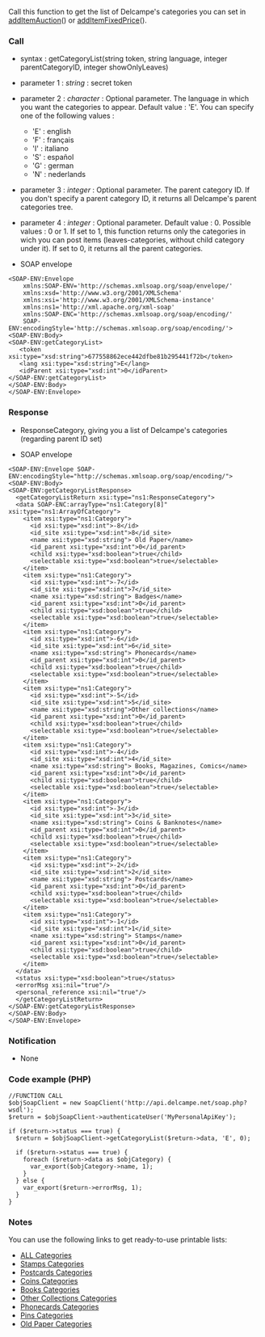 Call this function to get the list of Delcampe's categories you can set in [addItemAuction](addItemAuction.md)() or [addItemFixedPrice](addItemFixedPrice.md)().

### Call ###

  * syntax : getCategoryList(string token, string language, integer parentCategoryID, integer showOnlyLeaves)

  * parameter 1 : _string_ : secret token
  * parameter 2 : _character_ : Optional parameter. The language in which you want the categories to appear. Default value : 'E'. You can specify one of the following values :
    * 'E' : english
    * 'F' : français
    * 'I' : italiano
    * 'S' : español
    * 'G' : german
    * 'N' : nederlands
  * parameter 3 : _integer_ : Optional parameter. The parent category ID. If you don't specify a parent category ID, it returns all Delcampe's parent categories tree.
  * parameter 4 : _integer_ : Optional parameter. Default value : 0. Possible values : 0 or 1. If set to 1, this function returns only the categories in wich you can post items (leaves-categories, without child category under it). If set to 0, it returns all the parent categories.

  * SOAP envelope
```
<SOAP-ENV:Envelope 
    xmlns:SOAP-ENV='http://schemas.xmlsoap.org/soap/envelope/'
    xmlns:xsd='http://www.w3.org/2001/XMLSchema'
    xmlns:xsi='http://www.w3.org/2001/XMLSchema-instance' 
    xmlns:ns1='http://xml.apache.org/xml-soap' 
    xmlns:SOAP-ENC='http://schemas.xmlsoap.org/soap/encoding/' 
    SOAP-ENV:encodingStyle='http://schemas.xmlsoap.org/soap/encoding/'>
<SOAP-ENV:Body>
<SOAP-ENV:getCategoryList>
   <token xsi:type="xsd:string">677558862ece442dfbe81b295441f72b</token>
   <lang xsi:type="xsd:string">E</lang>
   <idParent xsi:type="xsd:int">0</idParent>
</SOAP-ENV:getCategoryList>
</SOAP-ENV:Body>
</SOAP-ENV:Envelope>
```

### Response ###

  * ResponseCategory, giving you a list of Delcampe's categories (regarding parent ID set)

  * SOAP envelope
```
<SOAP-ENV:Envelope SOAP-ENV:encodingStyle="http://schemas.xmlsoap.org/soap/encoding/">
<SOAP-ENV:Body>
<SOAP-ENV:getCategoryListResponse>
  <getCategoryListReturn xsi:type="ns1:ResponseCategory">
  <data SOAP-ENC:arrayType="ns1:Category[8]" xsi:type="ns1:ArrayOfCategory">
    <item xsi:type="ns1:Category">
      <id xsi:type="xsd:int">-8</id>
      <id_site xsi:type="xsd:int">8</id_site>
      <name xsi:type="xsd:string"> Old Paper</name>
      <id_parent xsi:type="xsd:int">0</id_parent>
      <child xsi:type="xsd:boolean">true</child>
      <selectable xsi:type="xsd:boolean">true</selectable>
    </item>
    <item xsi:type="ns1:Category">
      <id xsi:type="xsd:int">-7</id>
      <id_site xsi:type="xsd:int">7</id_site>
      <name xsi:type="xsd:string"> Badges</name>
      <id_parent xsi:type="xsd:int">0</id_parent>
      <child xsi:type="xsd:boolean">true</child>
      <selectable xsi:type="xsd:boolean">true</selectable>
    </item>
    <item xsi:type="ns1:Category">
      <id xsi:type="xsd:int">-6</id>
      <id_site xsi:type="xsd:int">6</id_site>
      <name xsi:type="xsd:string"> Phonecards</name>
      <id_parent xsi:type="xsd:int">0</id_parent>
      <child xsi:type="xsd:boolean">true</child>
      <selectable xsi:type="xsd:boolean">true</selectable>
    </item>
    <item xsi:type="ns1:Category">
      <id xsi:type="xsd:int">-5</id>
      <id_site xsi:type="xsd:int">5</id_site>
      <name xsi:type="xsd:string">Other collections</name>
      <id_parent xsi:type="xsd:int">0</id_parent>
      <child xsi:type="xsd:boolean">true</child>
      <selectable xsi:type="xsd:boolean">true</selectable>
    </item>
    <item xsi:type="ns1:Category">
      <id xsi:type="xsd:int">-4</id>
      <id_site xsi:type="xsd:int">4</id_site>
      <name xsi:type="xsd:string"> Books, Magazines, Comics</name>
      <id_parent xsi:type="xsd:int">0</id_parent>
      <child xsi:type="xsd:boolean">true</child>
      <selectable xsi:type="xsd:boolean">true</selectable>
    </item>
    <item xsi:type="ns1:Category">
      <id xsi:type="xsd:int">-3</id>
      <id_site xsi:type="xsd:int">3</id_site>
      <name xsi:type="xsd:string"> Coins & Banknotes</name>
      <id_parent xsi:type="xsd:int">0</id_parent>
      <child xsi:type="xsd:boolean">true</child>
      <selectable xsi:type="xsd:boolean">true</selectable>
    </item>
    <item xsi:type="ns1:Category">
      <id xsi:type="xsd:int">-2</id>
      <id_site xsi:type="xsd:int">2</id_site>
      <name xsi:type="xsd:string"> Postcards</name>
      <id_parent xsi:type="xsd:int">0</id_parent>
      <child xsi:type="xsd:boolean">true</child>
      <selectable xsi:type="xsd:boolean">true</selectable>
    </item>
    <item xsi:type="ns1:Category">
      <id xsi:type="xsd:int">-1</id>
      <id_site xsi:type="xsd:int">1</id_site>
      <name xsi:type="xsd:string"> Stamps</name>
      <id_parent xsi:type="xsd:int">0</id_parent>
      <child xsi:type="xsd:boolean">true</child>
      <selectable xsi:type="xsd:boolean">true</selectable>
    </item>
  </data>
  <status xsi:type="xsd:boolean">true</status>
  <errorMsg xsi:nil="true"/>
  <personal_reference xsi:nil="true"/>
  </getCategoryListReturn>
</SOAP-ENV:getCategoryListResponse>
</SOAP-ENV:Body>
</SOAP-ENV:Envelope>
```

### Notification ###
  * None

### Code example (PHP) ###
```
//FUNCTION CALL
$objSoapClient = new SoapClient('http://api.delcampe.net/soap.php?wsdl');
$return = $objSoapClient->authenticateUser('MyPersonalApiKey');

if ($return->status === true) {
  $return = $objSoapClient->getCategoryList($return->data, 'E', 0);

  if ($return->status === true) {
    foreach ($return->data as $objCategory) {     
      var_export($objCategory->name, 1);
    }
  } else {
    var_export($return->errorMsg, 1);
  } 
}
```

### Notes ###
You can use the following links to get ready-to-use printable lists:
  * [ALL Categories](http://www.delcampe.net/categories_print.php?language=E&site=0)
  * [Stamps Categories](http://www.delcampe.net/categories_print.php?language=E&site=1)
  * [Postcards Categories](http://www.delcampe.net/categories_print.php?language=E&site=2)
  * [Coins Categories](http://www.delcampe.net/categories_print.php?language=E&site=3)
  * [Books Categories](http://www.delcampe.net/categories_print.php?language=E&site=4)
  * [Other Collections Categories](http://www.delcampe.net/categories_print.php?language=E&site=5)
  * [Phonecards Categories](http://www.delcampe.net/categories_print.php?language=E&site=6)
  * [Pins Categories](http://www.delcampe.net/categories_print.php?language=E&site=7)
  * [Old Paper Categories](http://www.delcampe.net/categories_print.php?language=E&site=8)